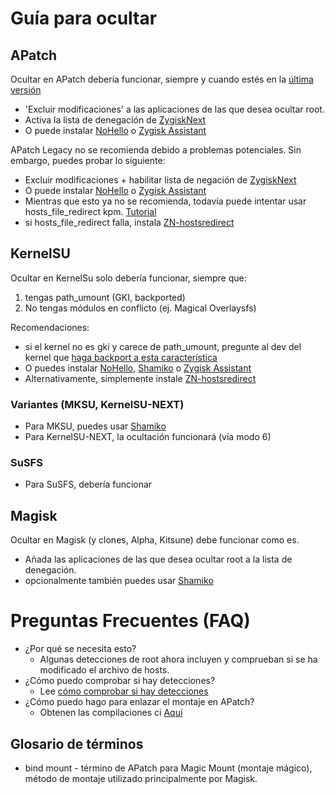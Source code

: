 # Guía para ocultar

## APatch

Ocultar en APatch debería funcionar, siempre y cuando estés en la [última versión](https://github.com/bmax121/APatch/releases/latest)

- 'Excluir modificaciones' a las aplicaciones de las que desea ocultar root.
- Activa la lista de denegación de [ZygiskNext](https://github.com/Dr-TSNG/ZygiskNext)
- O puede instalar [NoHello](https://github.com/MhmRdd/NoHello) o [Zygisk Assistant](https://github.com/snake-4/Zygisk-Assistant)

APatch Legacy no se recomienda debido a problemas potenciales. Sin embargo, puedes probar lo siguiente:

- Excluir modificaciones + habilitar lista de negación de [ZygiskNext](https://github.com/Dr-TSNG/ZygiskNext)
- O puede instalar [NoHello](https://github.com/MhmRdd/NoHello) o [Zygisk Assistant](https://github.com/snake-4/Zygisk-Assistant)
- Mientras que esto ya no se recomienda, todavía puede intentar usar hosts_file_redirect kpm. [Tutorial](https://github.com/bindhosts/bindhosts/issues/3)
- si hosts_file_redirect falla, instala [ZN-hostsredirect](https://github.com/aviraxp/ZN-hostsredirect/releases)

## KernelSU

Ocultar en KernelSu solo debería funcionar, siempre que:

1. tengas path_umount (GKI, backported)
2. No tengas módulos en conflicto (ej. Magical Overlaysfs)

Recomendaciones:

- si el kernel no es gki y carece de path_umount, pregunte al dev del kernel que [haga backport a esta característica](https://github.com/tiann/KernelSU/pull/1464)
- O puedes instalar [NoHello](https://github.com/MhmRdd/NoHello), [Shamiko](https://github.com/LSPosed/LSPosed.github.io/releases/) o [Zygisk Assistant](https://github.com/snake-4/Zygisk-Assistant)
- Alternativamente, simplemente instale [ZN-hostsredirect](https://github.com/aviraxp/ZN-hostsredirect/releases)

### Variantes (MKSU, KernelSU-NEXT)

- Para MKSU, puedes usar [Shamiko](https://github.com/LSPosed/LSPosed.github.io/releases/)
- Para KernelSU-NEXT, la ocultación funcionará (vía modo 6)

### SuSFS

- Para SuSFS, debería funcionar

## Magisk

Ocultar en Magisk (y clones, Alpha, Kitsune) debe funcionar como es.

- Añada las aplicaciones de las que desea ocultar root a la lista de denegación.
- opcionalmente también puedes usar [Shamiko](https://github.com/LSPosed/LSPosed.github.io/releases/)

# Preguntas Frecuentes (FAQ)

- ¿Por qué se necesita esto?
  - Algunas detecciones de root ahora incluyen y comprueban si se ha modificado el archivo de hosts.
- ¿Cómo puedo comprobar si hay detecciones?
  - Lee [cómo comprobar si hay detecciones](https://github.com/bindhosts/bindhosts/issues/4)
- ¿Cómo puedo hago para enlazar el montaje en APatch?
  - Obtenen las compilaciones ci [Aquí](https://nightly.link/bmax121/APatch/workflows/build/main/APatch)

## Glosario de términos

- bind mount - término de APatch para Magic Mount (montaje mágico), método de montaje utilizado principalmente por Magisk.

